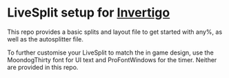 # LiveSplit setup for [Invertigo](https://store.steampowered.com/app/1659520/Invertigo/)

This repo provides a basic splits and layout file to get started with any%, as well as the autosplitter file.

To further customise your LiveSplit to match the in game design, use the MoondogThirty font for UI text and ProFontWindows for the timer. Neither are provided in this repo.
